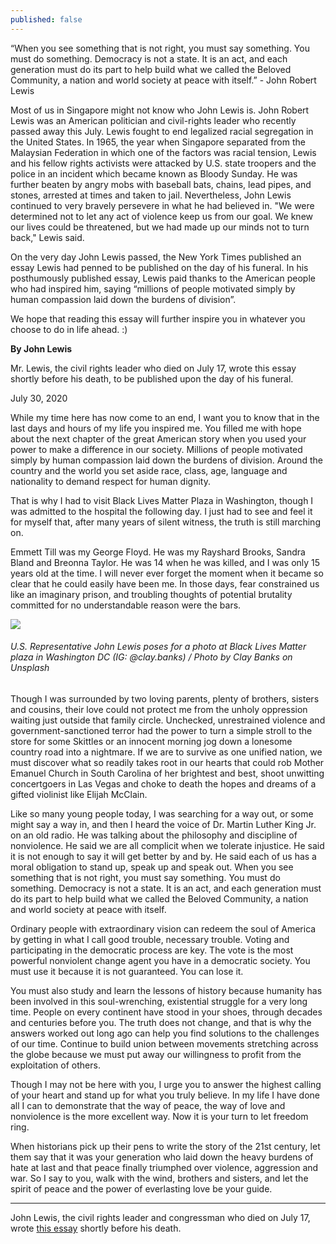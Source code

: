 ```yaml
---
published: false
---
```


“When you see something that is not right, you must say something. You must do something. Democracy is not a state. It is an act, and each generation must do its part to help build what we called the Beloved Community, a nation and world society at peace with itself.” - John Robert Lewis

Most of us in Singapore might not know who John Lewis is. John Robert Lewis was an American politician and civil-rights leader who recently passed away this July. Lewis fought to end legalized racial segregation in the United States. In 1965, the year when Singapore separated from the Malaysian Federation in which one of the factors was racial tension, Lewis and his fellow rights activists were attacked by U.S. state troopers and the police in an incident which became known as Bloody Sunday. He was further beaten by angry mobs with baseball bats, chains, lead pipes, and stones, arrested at times and taken to jail. Nevertheless, John Lewis continued to very bravely persevere in what he had believed in. "We were determined not to let any act of violence keep us from our goal. We knew our lives could be threatened, but we had made up our minds not to turn back," Lewis said.

On the very day John Lewis passed, the New York Times published an essay Lewis had penned to be published on the day of his funeral. In his posthumously published essay, Lewis paid thanks to the American people who had inspired him, saying “millions of people motivated simply by human compassion laid down the burdens of division”. 

We hope that reading this essay will further inspire you in whatever you choose to do in life ahead. :) 



**By John Lewis**

Mr. Lewis, the civil rights leader who died on July 17, wrote this essay shortly before his death, to be published upon the day of his funeral.

July 30, 2020


While my time here has now come to an end, I want you to know that in the last days and hours of my life you inspired me. You filled me with hope about the next chapter of the great American story when you used your power to make a difference in our society. Millions of people motivated simply by human compassion laid down the burdens of division. Around the country and the world you set aside race, class, age, language and nationality to demand respect for human dignity.

That is why I had to visit Black Lives Matter Plaza in Washington, though I was admitted to the hospital the following day. I just had to see and feel it for myself that, after many years of silent witness, the truth is still marching on.

Emmett Till was my George Floyd. He was my Rayshard Brooks, Sandra Bland and Breonna Taylor. He was 14 when he was killed, and I was only 15 years old at the time. I will never ever forget the moment when it became so clear that he could easily have been me. In those days, fear constrained us like an imaginary prison, and troubling thoughts of potential brutality committed for no understandable reason were the bars.

![]({{site.baseurl}}/images/clay-banks-5ReVX8sC3OA-unsplash.jpg)
###### U.S. Representative John Lewis poses for a photo at Black Lives Matter plaza in Washington DC (IG: @clay.banks) / Photo by Clay Banks on Unsplash

Though I was surrounded by two loving parents, plenty of brothers, sisters and cousins, their love could not protect me from the unholy oppression waiting just outside that family circle. Unchecked, unrestrained violence and government-sanctioned terror had the power to turn a simple stroll to the store for some Skittles or an innocent morning jog down a lonesome country road into a nightmare. If we are to survive as one unified nation, we must discover what so readily takes root in our hearts that could rob Mother Emanuel Church in South Carolina of her brightest and best, shoot unwitting concertgoers in Las Vegas and choke to death the hopes and dreams of a gifted violinist like Elijah McClain.

Like so many young people today, I was searching for a way out, or some might say a way in, and then I heard the voice of Dr. Martin Luther King Jr. on an old radio. He was talking about the philosophy and discipline of nonviolence. He said we are all complicit when we tolerate injustice. He said it is not enough to say it will get better by and by. He said each of us has a moral obligation to stand up, speak up and speak out. When you see something that is not right, you must say something. You must do something. Democracy is not a state. It is an act, and each generation must do its part to help build what we called the Beloved Community, a nation and world society at peace with itself.

Ordinary people with extraordinary vision can redeem the soul of America by getting in what I call good trouble, necessary trouble. Voting and participating in the democratic process are key. The vote is the most powerful nonviolent change agent you have in a democratic society. You must use it because it is not guaranteed. You can lose it.

You must also study and learn the lessons of history because humanity has been involved in this soul-wrenching, existential struggle for a very long time. People on every continent have stood in your shoes, through decades and centuries before you. The truth does not change, and that is why the answers worked out long ago can help you find solutions to the challenges of our time. Continue to build union between movements stretching across the globe because we must put away our willingness to profit from the exploitation of others.

Though I may not be here with you, I urge you to answer the highest calling of your heart and stand up for what you truly believe. In my life I have done all I can to demonstrate that the way of peace, the way of love and nonviolence is the more excellent way. Now it is your turn to let freedom ring.

When historians pick up their pens to write the story of the 21st century, let them say that it was your generation who laid down the heavy burdens of hate at last and that peace finally triumphed over violence, aggression and war. So I say to you, walk with the wind, brothers and sisters, and let the spirit of peace and the power of everlasting love be your guide.

----------------------------
John Lewis, the civil rights leader and congressman who died on July 17, wrote [this essay](https://www.nytimes.com/2020/07/30/opinion/john-lewis-civil-rights-america.html) shortly before his death.


